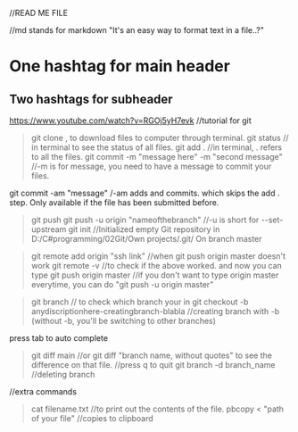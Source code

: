 //READ ME FILE

//md stands for markdown "It's an easy way to format text in a file..?"

# One hashtag for main header

## Two hashtags for subheader 
https://www.youtube.com/watch?v=RGOj5yH7evk     //tutorial for git

>git clone <link>, to download files to computer through terminal.
>git status // in terminal to see the status of all files.
>git add .   //in terminal, . refers to all the files.
>git commit -m "message here" -m "second message"    //-m is for message, you need to have a message to commit your files.

git commit -am "message"    /-am adds and commits. which skips the add . step. Only available if the file has been submitted before.

>git push
>git push -u origin "nameofthebranch"    //-u is short for --set-upstream
>git init    //Initialized empty Git repository in D:/C#programming/02Git/Own projects/.git/
On branch master

>git remote add origin "ssh link"  //when git push origin master doesn't work
>git remote -v     //to check if the above worked. and now you can type
>git push origin master    //if you don't want to type origin master everytime, you can do "git push -u origin master"

>git branch // to check which branch your in
>git checkout -b anydiscriptionhere-creatingbranch-blabla //creating branch with -b (without -b, you'll be switching to other branches)

press tab to auto complete

>git diff main //or git diff "branch name, without quotes" to see the difference on that file.
                //press q to quit
>git branch -d branch_name        //deleting branch

//extra commands
>cat filename.txt    //to print out the contents of the file.
>pbcopy < "path of your file"    //copies to clipboard
